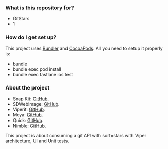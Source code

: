 ### What is this repository for? ###

* GitStars
* 1

### How do I get set up? ###

This project uses [Bundler](http://bundler.io) and [CocoaPods](https://cocoapods.org). All you need to setup it properly is:

* bundle
* bundle exec pod install
* bundle exec fastlane ios test

### About the project ###

* Snap Kit: [GitHub](https://github.com/SnapKit/SnapKit).
* SDWebImage: [GitHub](https://github.com/SDWebImage/SDWebImage).
* Viperit: [GitHub](https://github.com/ferranabello/Viperit).
* Moya: [GitHub](https://github.com/Moya/Moya).
* Quick: [GitHub](https://github.com/Quick/Quick).
* Nimble: [GitHub](https://github.com/Quick/Nimble).

This project is about consuming a git API with sort=stars with Viper architecture, UI and Unit tests.
